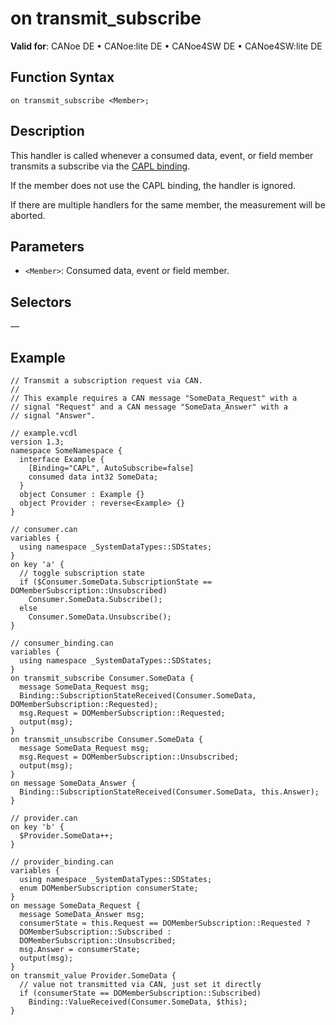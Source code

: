 # on transmit_subscribe

**Valid for**: CANoe DE • CANoe:lite DE • CANoe4SW DE • CANoe4SW:lite DE

## Function Syntax

```
on transmit_subscribe <Member>;
```

## Description

This handler is called whenever a consumed data, event, or field member transmits a subscribe via the [CAPL binding](../../../CANoeCANalyzer/CommunicationConcept/CCDOCAPLBinding.md).

If the member does not use the CAPL binding, the handler is ignored.

If there are multiple handlers for the same member, the measurement will be aborted.

## Parameters

- `<Member>`: Consumed data, event or field member.

## Selectors

—

## Example

```plaintext
// Transmit a subscription request via CAN.
//
// This example requires a CAN message "SomeData_Request" with a
// signal "Request" and a CAN message "SomeData_Answer" with a
// signal "Answer".

// example.vcdl
version 1.3;
namespace SomeNamespace {
  interface Example {
    [Binding="CAPL", AutoSubscribe=false]
    consumed data int32 SomeData;
  }
  object Consumer : Example {}
  object Provider : reverse<Example> {}
}

// consumer.can
variables {
  using namespace _SystemDataTypes::SDStates;
}
on key 'a' {
  // toggle subscription state
  if ($Consumer.SomeData.SubscriptionState == DOMemberSubscription::Unsubscribed)
    Consumer.SomeData.Subscribe();
  else
    Consumer.SomeData.Unsubscribe();
}

// consumer_binding.can
variables {
  using namespace _SystemDataTypes::SDStates;
}
on transmit_subscribe Consumer.SomeData {
  message SomeData_Request msg;
  Binding::SubscriptionStateReceived(Consumer.SomeData, DOMemberSubscription::Requested);
  msg.Request = DOMemberSubscription::Requested;
  output(msg);
}
on transmit_unsubscribe Consumer.SomeData {
  message SomeData_Request msg;
  msg.Request = DOMemberSubscription::Unsubscribed;
  output(msg);
}
on message SomeData_Answer {
  Binding::SubscriptionStateReceived(Consumer.SomeData, this.Answer);
}

// provider.can
on key 'b' {
  $Provider.SomeData++;
}

// provider_binding.can
variables {
  using namespace _SystemDataTypes::SDStates;
  enum DOMemberSubscription consumerState;
}
on message SomeData_Request {
  message SomeData_Answer msg;
  consumerState = this.Request == DOMemberSubscription::Requested ?
  DOMemberSubscription::Subscribed :
  DOMemberSubscription::Unsubscribed;
  msg.Answer = consumerState;
  output(msg);
}
on transmit_value Provider.SomeData {
  // value not transmitted via CAN, just set it directly
  if (consumerState == DOMemberSubscription::Subscribed)
    Binding::ValueReceived(Consumer.SomeData, $this);
}
```
